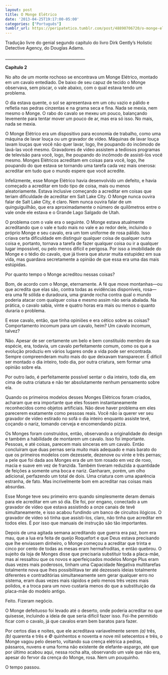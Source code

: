 ```yaml
---
layout: post
title: O Monge Elétrico
date: '2013-04-25T19:17:00-05:00'
categories: ["Português"]
tumblr_url: https://peripatetico.tumblr.com/post/48890706720/o-monge-el%C3%A9trico
---
```

Tradução livre do genial segundo capítulo do livro Dirk Gently’s Holistic Detective Agency, do Douglas Adams.

\_\_\_\_\_\_\_\_\_\_\_\_\_\_\_\_\_\_\_\_\_\_\_\_\_\_\_\_\_\_\_\_\_\_\_\_\_\_\_\_

**Capítulo 2**

No alto de um monte rochoso se encontrava um Monge Elétrico, montado em um cavalo entediado. De baixo de seu capuz de tecido o Monge observava, sem piscar, o vale abaixo, com o qual estava tendo um problema.

O dia estava quente, o sol se apresentava em um céu vazio e pálido e refletia nas pedras cinzentas e na grama seca e fina. Nada se mexia, nem mesmo o Monge. O rabo do cavalo se mexeu um pouco, balançando levemente para tentar mover um pouco de ar, mas era só isso. No mais, nada se mexia.

O Monge Elétrico era um dispositivo para economia de trabalho, como uma máquina de lavar louça ou um gravador de vídeo. Máquinas de lavar louça lavam louças que você não quer lavar, logo, lhe poupando do incômodo de lavá-las você mesmo. Gravadores de vídeo assistem a tediosos programas de televisão para você, logo, lhe poupando do incômodo de assisti-los você mesmo. Monges Elétricos acreditam em coisas para você, logo, lhe poupando do que estava se tornando uma tarefa cada vez mais onerosa: acreditar em tudo que o mundo espere que você acredite.

Infelizmente, esse Monge Elétrico havia desenvolvido um defeito, e havia começado a acreditar em todo tipo de coisa, mais ou menos aleatoriamente. Estava inclusive começando a acreditar em coisas que teriam dificuldade de acreditar em Salt Lake City. O Monge nunca ouvira falar de Salt Lake City, é claro. Nem nunca ouvira falar de um quinguiguilhão, que era aproximadamente o número de quilômetros entre o vale onde ele estava e o Grande Lago Salgado de Utah.

O problema com o vale era o seguinte. O Monge estava atualmente acreditando que o vale e tudo mais no vale e ao redor dele, incluindo o próprio Monge e seu cavalo, era um tom uniforme de rosa pálido. Isso criava certa dificuldade em distinguir qualquer coisa de qualquer outra coisa e, portanto, tornava a tarefa de fazer qualquer coisa ou ir a qualquer lugar impossível, ou pelo menos difícil e perigosa. Por isso a imobilidade do Monge e o tédio do cavalo, que já tivera que aturar muita estupidez em sua vida, mas guardava secretamente a opinião de que essa era uma das mais estúpidas.

Por quanto tempo o Monge acreditou nessas coisas?

Bom, de acordo com o Monge, eternamente. A fé que move montanhas—ou que acredita que elas são,&nbsp;contra todas as evidências disponíveis,&nbsp;rosa—era uma fé sólida e duradoura, uma grande rocha contra qual o mundo poderia atacar com qualquer coisa e mesmo assim não seria abalada. Na prática, o cavalo sabia, vinte e quatro horas era mais ou menos o quanto duraria o problema.

E esse cavalo, então, que tinha opiniões e era cético sobre as coisas? Comportamento incomum para um cavalo, heim? Um cavalo incomum, talvez?

Não. Apesar de ser certamente um belo e bem constituído membro de sua espécie, era, todavia, um cavalo perfeitamente comum, como os que a evolução produziu em vários lugares onde a vida pode ser encontrada. Sempre compreenderam muito mais do que deixavam transparecer. É difícil ser montado o dia inteiro, todo dia, por outra criatura, sem formar uma opinião sobre ela.

Por outro lado, é perfeitamente possível sentar o dia inteiro, todo dia, em cima de outra criatura e não ter absolutamente nenhum pensamento sobre ela.

Quando os primeiros modelos desses Monges Elétricos foram criados, acharam que era importante que eles fossem instantaneamente reconhecidos como objetos artificiais. Não deve haver problema em eles parecerem exatamente como pessoas reais. Você não ia querer ver seu gravador de vídeo estirado no sofá o dia inteiro enquanto assiste tevê, coçando o nariz, tomando cerveja e encomendando pizza.

Os Monges foram construídos, então, observando a originalidade do design e também a habilidade de montarem um cavalo. Isso foi importante. Pessoas, e até coisas, parecem mais sinceras em um cavalo. Então concluíram que duas pernas seria muito mais adequado e mais barato do que os primeiros modelos com dezessete, dezenove ou vinte e três pernas; a pele que foi dada aos Monges era de um tom rosado em vez de roxo, macia e suave em vez de franzida. Também tiveram reduzida a quantidade de feições a somente uma boca e nariz. Ganharam, porém, um olho adicional, perfazendo um total de dois. Uma criatura com uma aparência estranha, de fato. Mas incrivelmente bom em acreditar nas coisas mais absurdas.

Esse Monge teve seu primeiro erro quando simplesmente deram demais para ele acreditar em um só dia. Ele foi, por engano, conectado a um gravador de vídeo que estava assistindo a onze canais de tevê simultaneamente, e isso acabou fundindo um banco de circuitos ilógicos. O gravador de vídeo só tinha que assisti-los, claro, não tinha que acreditar em todos eles. É por isso que manuais de instrução são tão importantes.

Depois de uma agitada semana acreditando que guerra era paz, bom era mau, que a lua era feita de queijo Roquefort e que Deus estava precisando que lhe enviassem dinheiro, o Monge começou a acreditar que trinta e cinco por cento de todas as mesas eram hermafroditas, e então quebrou. O sujeito da loja de Monges disse que precisaria substituir toda a placa-mãe, mas aí ressaltou que os novos e aperfeiçoados modelos Monge Plus eram duas vezes mais poderosos, tinham uma Capacidade Negativa multitarefas totalmente nova que lhes possibilitava ter até dezesseis ideias totalmente diferentes e contraditórias simultaneamente sem gerar qualquer erro no sistema, eram duas vezes mais rápidos e pelo menos três vezes mais polidos, e a troca para um novo custaria menos do que a substituição da placa-mãe do modelo antigo.

Feito. Fizeram negócio.

O Monge defeituoso foi levado até o deserto, onde poderia acreditar no que quisesse, incluindo a ideia de que seria difícil fazer isso. Foi-lhe permitido ficar com o cavalo, já que cavalos eram bem baratos para fazer.

Por certos dias e noites, que ele acreditava variavelmente serem _(a)_ três, _(b)_ quarenta e três e _©_ quinhentos e noventa e nove mil setecentos e três, o Monge vagou pelo deserto, voltando sua crença elétrica a pedras, pássaros, nuvens e uma forma não existente de elefante-aspargo, até que por último acabou aqui, nessa rocha alta, observando um vale que não era, apesar do fervor da crença do Monge, rosa. Nem um pouquinho.

O tempo passou.

